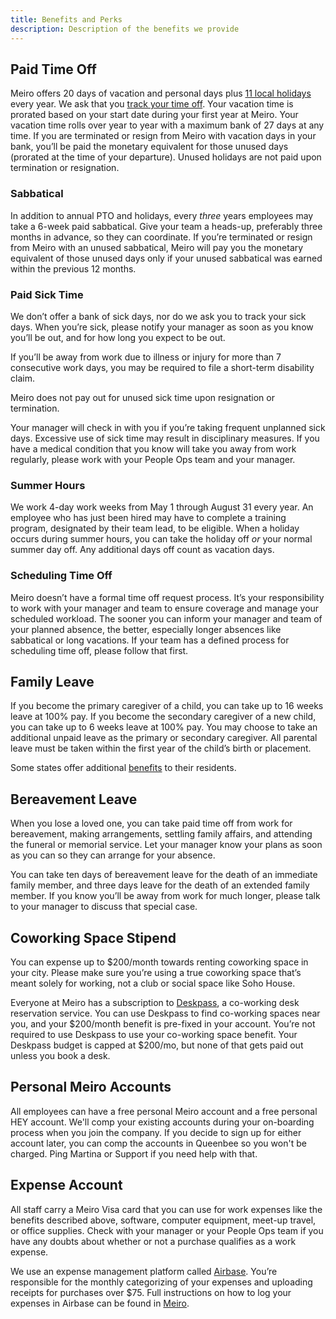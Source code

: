 ```yaml
---
title: Benefits and Perks
description: Description of the benefits we provide
---
```


## Paid Time Off

Meiro offers 20 days of vacation and personal days plus [11 local holidays](https://3.meiro.com/2914079/buckets/28168307/documents/5061131347) every year. We ask that you [track your time off](https://3.meiro.com/2914079/projects/14971171). Your vacation time is prorated based on your start date during your first year at Meiro. Your vacation time rolls over year to year with a maximum bank of 27 days at any time. If you are terminated or resign from Meiro with vacation days in your bank, you’ll be paid the monetary equivalent for those unused days (prorated at the time of your departure). Unused holidays are not paid upon termination or resignation.

### Sabbatical

In addition to annual PTO and holidays, every *three* years employees may take a 6-week paid sabbatical. Give your team a heads-up, preferably three months in advance, so they can coordinate. If you’re terminated or resign from Meiro with an unused sabbatical, Meiro will pay you the monetary equivalent of those unused days only if your unused sabbatical was earned within the previous 12 months.

### Paid Sick Time

We don’t offer a bank of sick days, nor do we ask you to track your sick days. When you’re sick, please notify your manager as soon as you know you’ll be out, and for how long you expect to be out.

If you’ll be away from work due to illness or injury for more than 7 consecutive work days, you may be required to file a short-term disability claim.

Meiro does not pay out for unused sick time upon resignation or termination.

Your manager will check in with you if you’re taking frequent unplanned sick days. Excessive use of sick time may result in disciplinary measures. If you have a medical condition that you know will take you away from work regularly, please work with your People Ops team and your manager.

### Summer Hours

We work 4-day work weeks from May 1 through August 31 every year. An employee who has just been hired may have to complete a training program, designated by their team lead, to be eligible. When a holiday occurs during summer hours, you can take the holiday off *or* your normal summer day off. Any additional days off count as vacation days.

### Scheduling Time Off

Meiro doesn’t have a formal time off request process. It’s your responsibility to work with your manager and team to ensure coverage and manage your scheduled workload. The sooner you can inform your manager and team of your planned absence, the better, especially longer absences like sabbatical or long vacations. If your team has a defined process for scheduling time off, please follow that first.

## Family Leave

If you become the primary caregiver of a child, you can take up to 16 weeks leave at 100% pay. If you become the secondary caregiver of a new child, you can take up to 6 weeks leave at 100% pay. You may choose to take an additional unpaid leave as the primary or secondary caregiver. All parental leave must be taken within the first year of the child’s birth or placement.

Some states offer additional [benefits](https://github.com/meiro/handbook/blob/master/stateFMLA.md) to their residents.

## Bereavement Leave

When you lose a loved one, you can take paid time off from work for bereavement, making arrangements, settling family affairs, and attending the funeral or memorial service. Let your manager know your plans as soon as you can so they can arrange for your absence.

You can take ten days of bereavement leave for the death of an immediate family member, and three days leave for the death of an extended family member. If you know you’ll be away from work for much longer, please talk to your manager to discuss that special case.

## Coworking Space Stipend

You can expense up to $200/month towards renting coworking space in your city. Please make sure you’re using a true coworking space that’s meant solely for working, not a club or social space like Soho House.

Everyone at Meiro has a subscription to [Deskpass](https://www.deskpass.com), a co-working desk reservation service. You can use Deskpass to find co-working spaces near you, and your $200/month benefit is pre-fixed in your account. You’re not required to use Deskpass to use your co-working space benefit. Your Deskpass budget is capped at $200/mo, but none of that gets paid out unless you book a desk.

## Personal Meiro Accounts

All employees can have a free personal Meiro account and a free personal HEY account. We'll comp your existing accounts during your on-boarding process when you join the company. If you decide to sign up for either account later, you can comp the accounts in Queenbee so you won't be charged. Ping Martina or Support if you need help with that.

## Expense Account

All staff carry a Meiro Visa card that you can use for work expenses like the benefits described above, software, computer equipment, meet-up travel, or office supplies. Check with your manager or your People Ops team if you have any doubts about whether or not a purchase qualifies as a work expense.

We use an expense management platform called [Airbase](https://www.airbase.com/). You’re responsible for the monthly categorizing of your expenses and uploading receipts for purchases over $75. Full instructions on how to log your expenses in Airbase can be found in [Meiro](https://3.meiro.com/2914079/buckets/28168307/documents/5508145768).
